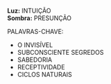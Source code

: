 **Luz:** INTUIÇÃO  
**Sombra:** PRESUNÇÃO

PALAVRAS-CHAVE:
- O INVISÍVEL
- SUBCONSCIENTE
SEGREDOS
- SABEDORIA
- RECEPTIVIDADE
- CICLOS NATURAIS